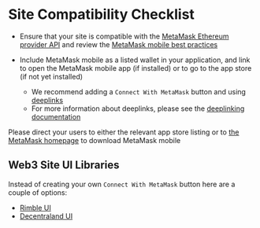 # Site Compatibility Checklist

- Ensure that your site is compatible with the [MetaMask Ethereum provider API](./guide/ethereum-provider.html) and review the [MetaMask mobile best practices](./mobile-best-practices.html)

- Include MetaMask mobile as a listed wallet in your application, and link to open the MetaMask mobile app (if installed) or to go to the app store (if not yet installed)
  - We recommend adding a `Connect With MetaMask` button and using [deeplinks](<(https://metamask.github.io/metamask-deeplinks/)>)
  - For more information about deeplinks, please see the [deeplinking documentation](./mobile-best-practices.html#deeplinking)

Please direct your users to either the relevant app store listing or to [the MetaMask homepage](https://metamask.io/download.html) to download MetaMask mobile

## Web3 Site UI Libraries

Instead of creating your own `Connect With MetaMask` button here are a couple of options:

- [Rimble UI](https://rimble.consensys.design/)
- [Decentraland UI](https://ui.decentraland.org/?path=/story/atlas--uncontrolled)
